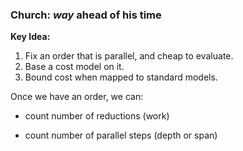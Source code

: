 ### Church: <a class="highlight-blue">*way*</a> ahead of his time

**Key Idea:**

1. Fix an order that is parallel, and cheap to evaluate.  
2. Base a cost model on it.  
3. Bound cost when mapped to standard models.  

Once we have an order, we can:

+ count number of reductions (work)

+ count number of parallel steps (depth or span)

